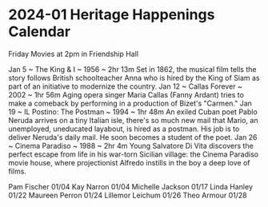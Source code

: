 # 2024-01 Heritage Happenings Calendar

Friday Movies at 2pm in Friendship Hall


Jan 5 ~ The King & I ~ 1956 ~ 2hr 13m
Set in 1862, the musical film tells the story follows British schoolteacher Anna who is hired by the King of Siam as part of an initiative to modernize the country.
Jan 12 ~ Callas Forever ~ 2002 ~ 1hr 56m
Aging opera singer Maria Callas (Fanny Ardant) tries to make a comeback by performing in a production of Bizet's "Carmen."
Jan 19 ~ IL Postino: The Postman ~ 1994 ~ 1hr 48m
An exiled Cuban poet Pablo Neruda arrives on a tiny Italian isle, there's so much new mail that Mario, an unemployed, uneducated layabout, is hired as a postman. His job is to deliver Neruda's daily mail. He soon becomes a student of the poet.
Jan 26 ~ Cinema Paradiso ~ 1988 ~ 2hr 4m
Young Salvatore Di Vita discovers the perfect escape from life in his war-torn Sicilian village: the Cinema Paradiso movie house, where projectionist Alfredo instills in the boy a deep love of films.


Pam Fischer	01/04
Kay Narron	01/04
Michelle Jackson	01/17
Linda Hanley	01/22
Maureen Perron	01/24
Lillemor Leichum	01/26
Theo Armour	01/28

